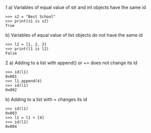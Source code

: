 1 a) Variables of equal value of str and int objects have the same id
  ```>>>python s1 = "Best School"
  >>> s2 = "Best School"
  >>> print(s1 is s2)
  True
  ```
  
  b) Variables of equal value of list objects do not have the same id
  ```>>> l1 = [1, 2, 3]
  >>> l2 = [1, 2, 3]
  >>> print(l1 is l2)
  False
  ```

2 a) Adding to a list with append() or += does not change its id
  ```>>> l1 = [1, 2, 3]
  >>> id(l1)
  0x001
  >>> l1.append(4)
  >>> id(l1)
  0x002
  ```
  
  b) Adding to a list with = changes its id
  ```>>> l1 = [1, 2, 3]
  >>> id(l1)
  0x003
  >>> l1 = l1 + [4]
  >>> id(l2)
  0x004
  ```
